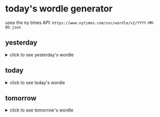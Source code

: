 # today's wordle generator

uses the ny times API: `https://www.nytimes.com/svc/wordle/v2/YYYY-MM-DD.json`

## yesterday

<details>
    <summary>click to see yesterday's wordle</summary>

    fully

</details>

## today

<details>
    <summary>click to see today's wordle</summary>

    press

</details>

## tomorrow

<details>
    <summary>click to see tomorrow's wordle</summary>

    smoke

</details>
